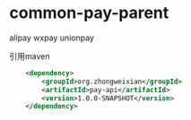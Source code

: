 # common-pay-parent
alipay wxpay unionpay  


引用maven
```xml
    <dependency>
        <groupId>org.zhongweixian</groupId>
        <artifactId>pay-api</artifactId>
        <version>1.0.0-SNAPSHOT</version>
    </dependency>
```